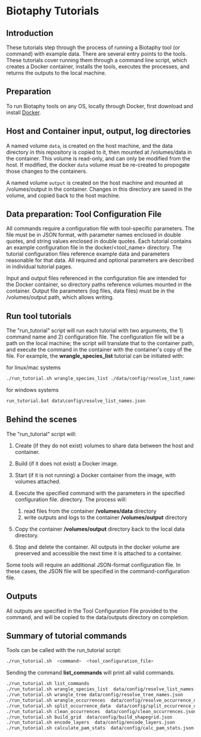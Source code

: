 # Biotaphy Tutorials

## Introduction

These tutorials step through the process of running a Biotaphy tool (or command) with
example data.  There are several entry points to the tools.  These tutorials cover
running them through a command line script, which creates a Docker container, installs
the tools, executes the processes, and returns the outputs to the local machine.

## Preparation

To run Biotaphy tools on any OS, locally through Docker, first download and install
[Docker](https://docs.docker.com/get-started/).

## Host and Container input, output, log directories

A named volume `data`, is created on the host machine, and the data directory in this
repository is copied to it, then mounted at /volumes/data in the container.  This
volume is read-only, and can only be modified from the host.  If modified, the docker
`data` volume must be re-created to propogate those changes to the containers.

A named volume `output` is created on the host machine and mounted at /volumes/output
in the container.  Changes in this directory are saved in the volume, and copied back
to the host machine.

## Data preparation: Tool Configuration File

All commands require a configuration file with tool-specific parameters.  The file
must be in JSON format, with parameter names enclosed in double quotes, and string
values enclosed in double quotes.  Each tutorial contains an example configuration file
in the docker/<tool_name> directory.  The tutorial configuration files reference example
data and parameters reasonable for that data.  All required and optional parameters
are described in individual tutorial pages.

Input and output files referenced in the configuration file are intended for the Docker
container, so directory paths reference volumes mounted in the container.  Output file
parameters (log files, data files) must be in the /volumes/output path, which allows
writing.

[//]: # (## Script preparation)

[//]: # ()
[//]: # (Change the permissions on run_tutorial.sh or run_tutorial.bat to allow execution)

[//]: # ()
[//]: # (```zsh)

[//]: # (chmod a+x run_tutorial.sh )

[//]: # (```)

## Run tool tutorials

The "run_tutorial" script will run each tutorial with two arguments,
the 1) command name and 2) configuration file.  The configuration file will be a path
on the local machine; the script will translate that to the container path, and execute
the command in the container with the container's copy of the file.  For example, the
**wrangle_species_list** tutorial can be initiated with:

for linux/mac systems

```zsh
./run_tutorial.sh wrangle_species_list ./data/config/resolve_list_names.json
```

for windows systems

```cmd
run_tutorial.bat data\config\resolve_list_names.json
```

## Behind the scenes

The "run_tutorial" script will:

1. Create (if they do not exist) volumes to share data between the host and container.
2. Build (if it does not exist) a Docker image.
3. Start (if it is not running) a Docker container from the image, with volumes
   attached.
4. Execute the specified command with the parameters in the specified configuration
   file. directory.  The process will:

   1. read files from the container **/volumes/data** directory
   2. write outputs and logs to the container **/volumes/output** directory

5. Copy the container **/volumes/output** directory back to the local data directory.
6. Stop and delete the container.  All outputs in the docker volume are preserved and
   accessible the next time it is attached to a container.

Some tools will require an additional JSON-format configuration file.  In these cases,
the JSON file will be specified in the command-configuration file.

## Outputs

All outputs are specified in the Tool Configuration File provided to the command, and
will be copied to the data/outputs directory on completion.

## Summary of tutorial commands

Tools can be called with the run_tutorial script:

```zsh
./run_tutorial.sh  <command>  <tool_configuration_file>
```

Sending the command **list_commands** will print all valid commands.

```zsh
./run_tutorial.sh list_commands
./run_tutorial.sh wrangle_species_list  data/config/resolve_list_names.json
./run_tutorial.sh wrangle_tree data/config/resolve_tree_names.json
./run_tutorial.sh wrangle_occurrences  data/config/resolve_occurrence_names.json
./run_tutorial.sh split_occurrence_data  data/config/split_occurrence_data_dwca.json
./run_tutorial.sh clean_occurrences  data/config/clean_occurrences.json
./run_tutorial.sh build_grid  data/config/build_shapegrid.json
./run_tutorial.sh encode_layers  data/config/encode_layers.json
./run_tutorial.sh calculate_pam_stats  data/config/calc_pam_stats.json
```
